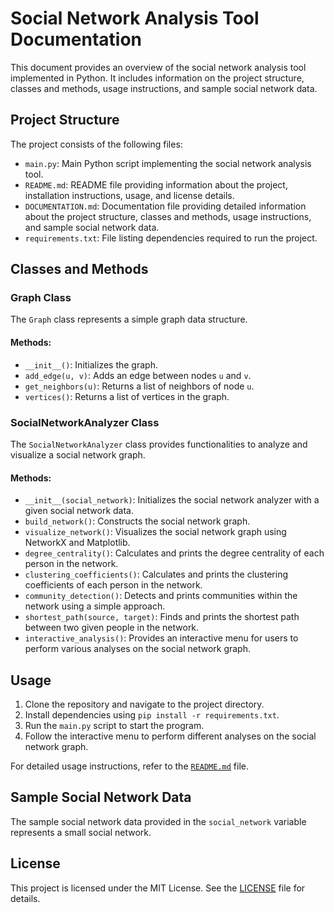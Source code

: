 # Social Network Analysis Tool Documentation

This document provides an overview of the social network analysis tool implemented in Python. It includes information on the project structure, classes and methods, usage instructions, and sample social network data.

## Project Structure

The project consists of the following files:

- `main.py`: Main Python script implementing the social network analysis tool.
- `README.md`: README file providing information about the project, installation instructions, usage, and license details.
- `DOCUMENTATION.md`: Documentation file providing detailed information about the project structure, classes and methods, usage instructions, and sample social network data.
- `requirements.txt`: File listing dependencies required to run the project.

## Classes and Methods

### Graph Class

The `Graph` class represents a simple graph data structure.

#### Methods:

- `__init__()`: Initializes the graph.
- `add_edge(u, v)`: Adds an edge between nodes `u` and `v`.
- `get_neighbors(u)`: Returns a list of neighbors of node `u`.
- `vertices()`: Returns a list of vertices in the graph.

### SocialNetworkAnalyzer Class

The `SocialNetworkAnalyzer` class provides functionalities to analyze and visualize a social network graph.

#### Methods:

- `__init__(social_network)`: Initializes the social network analyzer with a given social network data.
- `build_network()`: Constructs the social network graph.
- `visualize_network()`: Visualizes the social network graph using NetworkX and Matplotlib.
- `degree_centrality()`: Calculates and prints the degree centrality of each person in the network.
- `clustering_coefficients()`: Calculates and prints the clustering coefficients of each person in the network.
- `community_detection()`: Detects and prints communities within the network using a simple approach.
- `shortest_path(source, target)`: Finds and prints the shortest path between two given people in the network.
- `interactive_analysis()`: Provides an interactive menu for users to perform various analyses on the social network graph.

## Usage

1. Clone the repository and navigate to the project directory.
2. Install dependencies using `pip install -r requirements.txt`.
3. Run the `main.py` script to start the program.
4. Follow the interactive menu to perform different analyses on the social network graph.

For detailed usage instructions, refer to the [`README.md`](README.md) file.

## Sample Social Network Data

The sample social network data provided in the `social_network` variable represents a small social network.

## License

This project is licensed under the MIT License. See the [LICENSE](LICENSE) file for details.
